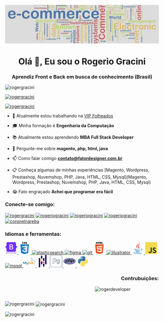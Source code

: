 ![banner](https://github.com/rogergracini/img/blob/main/1679075545967.jpeg?raw=true)

<h1 align="center">Olá 👋, Eu sou o Rogerio Gracini</h1>
<h3 align="center">Aprendiz Front e Back em busca de conhecimento (Brasil)</h3>

<p align="left"> <img src="https://komarev.com/ghpvc/?username=rogergracini&label=Profile%20views&color=0e75b6&style=flat" alt="rogergracini" /> </p>

<p align="left"> <a href="https://github.com/ryo-ma/github-profile-trophy"><img src="https://github-profile-trophy.vercel.app/?username=rogergracini" alt="rogergracini" /></a> </p>

<p align="left"> <a href="https://twitter.com/rogergracini" target="blank"><img src="https://img.shields.io/twitter/follow/rogergracini?logo=twitter&style=for-the-badge" alt="rogergracini" /></a> </p>

- 📌 Atualmente estou trabalhando na [VIP Folheados](https://vipfolheados.com.br/)

- 🎓 Minha formação é **Engenharia da Computação**

- 📚 Atualmente estou aprendendo **MBA Full Stack Developer**

- 💬 Pergunte-me sobre **magento, php, html, java**

- 📫 Como falar comigo **contato@fatordesigner.com.br**

- 📋 Conheça algumas de minhas experiências [Magento, Wordpress, Prestashop, Nuvemshop, PHP, Java, HTML, CSS, Mysql](Magento, Wordpress, Prestashop, Nuvemshop, PHP, Java, HTML, CSS, Mysql)

- 😂 Fato engraçado **Achei que programar era fácil**

<h3 align="left">Conecte-se comigo:</h3>
<p align="left">
<a href="https://twitter.com/rogergracini" target="blank"><img align="center" src="https://raw.githubusercontent.com/rahuldkjain/github-profile-readme-generator/master/src/images/icons/Social/twitter.svg" alt="rogergracini" height="30" width="40" /></a>
<a href="https://www.linkedin.com/in/rogeriogracini/" target="blank"><img align="center" src="https://raw.githubusercontent.com/rahuldkjain/github-profile-readme-generator/master/src/images/icons/Social/linked-in-alt.svg" alt="rogeriogracini" height="30" width="40" /></a>
<a href="https://fb.com/rogeriogracini" target="blank"><img align="center" src="https://raw.githubusercontent.com/rahuldkjain/github-profile-readme-generator/master/src/images/icons/Social/facebook.svg" alt="rogeriogracini" height="30" width="40" /></a>
<a href="https://www.instagram.com/rogeriogracini/" target="blank"><img align="center" src="https://raw.githubusercontent.com/rahuldkjain/github-profile-readme-generator/master/src/images/icons/Social/instagram.svg" alt="rogeriogracini" height="30" width="40" /></a>
<a href="https://discord.gg/coronelnareba" target="blank"><img align="center" src="https://raw.githubusercontent.com/rahuldkjain/github-profile-readme-generator/master/src/images/icons/Social/discord.svg" alt="coronelnareba" height="30" width="40" /></a>
</p>

<h3 align="left">Idiomas e ferramentas:</h3>
<p align="left"> <a href="https://getbootstrap.com" target="_blank" rel="noreferrer"> <img src="https://raw.githubusercontent.com/devicons/devicon/master/icons/bootstrap/bootstrap-plain-wordmark.svg" alt="bootstrap" width="40" height="40"/> </a> <a href="https://www.w3schools.com/css/" target="_blank" rel="noreferrer"> <img src="https://raw.githubusercontent.com/devicons/devicon/master/icons/css3/css3-original-wordmark.svg" alt="css3" width="40" height="40"/> </a> <a href="https://www.elastic.co" target="_blank" rel="noreferrer"> <img src="https://www.vectorlogo.zone/logos/elastic/elastic-icon.svg" alt="elasticsearch" width="40" height="40"/> </a> <a href="https://www.figma.com/" target="_blank" rel="noreferrer"> <img src="https://www.vectorlogo.zone/logos/figma/figma-icon.svg" alt="figma" width="40" height="40"/> </a> <a href="https://git-scm.com/" target="_blank" rel="noreferrer"> <img src="https://www.vectorlogo.zone/logos/git-scm/git-scm-icon.svg" alt="git" width="40" height="40"/> </a> <a href="https://www.w3.org/html/" target="_blank" rel="noreferrer"> <img src="https://raw.githubusercontent.com/devicons/devicon/master/icons/html5/html5-original-wordmark.svg" alt="html5" width="40" height="40"/> </a> <a href="https://www.adobe.com/in/products/illustrator.html" target="_blank" rel="noreferrer"> <img src="https://www.vectorlogo.zone/logos/adobe_illustrator/adobe_illustrator-icon.svg" alt="illustrator" width="40" height="40"/> </a> <a href="https://www.java.com" target="_blank" rel="noreferrer"> <img src="https://raw.githubusercontent.com/devicons/devicon/master/icons/java/java-original.svg" alt="java" width="40" height="40"/> </a> <a href="https://developer.mozilla.org/en-US/docs/Web/JavaScript" target="_blank" rel="noreferrer"> <img src="https://raw.githubusercontent.com/devicons/devicon/master/icons/javascript/javascript-original.svg" alt="javascript" width="40" height="40"/> </a> <a href="https://www.microsoft.com/en-us/sql-server" target="_blank" rel="noreferrer"> <img src="https://www.svgrepo.com/show/303229/microsoft-sql-server-logo.svg" alt="mssql" width="40" height="40"/> </a> <a href="https://www.mysql.com/" target="_blank" rel="noreferrer"> <img src="https://raw.githubusercontent.com/devicons/devicon/master/icons/mysql/mysql-original-wordmark.svg" alt="mysql" width="40" height="40"/> </a> <a href="https://pandas.pydata.org/" target="_blank" rel="noreferrer"> <img src="https://raw.githubusercontent.com/devicons/devicon/2ae2a900d2f041da66e950e4d48052658d850630/icons/pandas/pandas-original.svg" alt="pandas" width="40" height="40"/> </a> <a href="https://www.photoshop.com/en" target="_blank" rel="noreferrer"> <img src="https://raw.githubusercontent.com/devicons/devicon/master/icons/photoshop/photoshop-line.svg" alt="photoshop" width="40" height="40"/> </a> <a href="https://www.php.net" target="_blank" rel="noreferrer"> <img src="https://raw.githubusercontent.com/devicons/devicon/master/icons/php/php-original.svg" alt="php" width="40" height="40"/> </a> <a href="https://www.python.org" target="_blank" rel="noreferrer"> <img src="https://raw.githubusercontent.com/devicons/devicon/master/icons/python/python-original.svg" alt="python" width="40" height="40"/>
</a> </p>

<h3 align="right">Contrubuições:</h3>
<p><a href="https://ko-fi.com/rogerdeveloper"> <img align="right" src="https://cdn.ko-fi.com/cdn/kofi3.png?v=3" height="50" width="210" alt="rogerdeveloper" /></a></p><br><br>

<p><img align="left" src="https://github-readme-stats.vercel.app/api/top-langs?username=rogergracini&show_icons=true&locale=en&layout=compact" alt="rogergracini" /></p>

<p>&nbsp;<img align="center" src="https://github-readme-stats.vercel.app/api?username=rogergracini&show_icons=true&locale=en" alt="rogergracini" /></p>

<p><img align="center" src="https://github-readme-streak-stats.herokuapp.com/?user=rogergracini&" alt="rogergracini" /></p>
